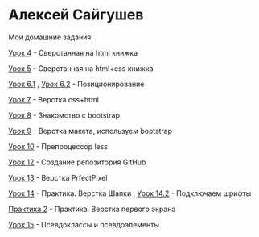 

# Алексей Сайгушев
Мои домашние задания!

[Урок 4](Lam1ro4eQ.github.io/lesson_4 "Жмяк") - Сверстанная на html книжка

[Урок 5](Lam1ro4eQ.github.io/lesson_5 "Жмяк") - Сверстанная на html+css книжка

[Урок 6.1](Lam1ro4eQ.github.io/lesson_6.1 "Жмяк") , [Урок 6.2](Lam1ro4eQ.github.io/lesson_6.2 "Жмяк") - Позиционирование

[Урок 7](Lam1ro4eQ.github.io/lesson_7 "Жмяк") - Верстка css+html

[Урок 8](Lam1ro4eQ.github.io/lesson_8 "Жмяк") - Знакомство с bootstrap

[Урок 9](Lam1ro4eQ.github.io/lesson_9 "Жмяк") - Верстка макета, используем bootstrap

[Урок 10](Lam1ro4eQ.github.io/lesson_10 "Жмяк") - Препроцессор less

[Урок 12](Lam1ro4eQ.github.io/lesson_12 "Жмяк") - Создание репозитория GitHub 

[Урок 13](Lam1ro4eQ.github.io/lesson_13 "Жмяк") - Верстка PrfectPixel 

[Урок 14](Lam1ro4eQ.github.io/lesson_14 "Жмяк") - Практика. Верстка Шапки , [Урок 14.2](Lam1ro4eQ.github.io/lesson_14.2 "Жмяк") - Подключаем шрифты

[Практика 2](Lam1ro4eQ.github.io/practica_2 "Жмяк") - Практика. Верстка первого экрана

[Урок 15](Lam1ro4eQ.github.io/lesson_15 "Жмяк") - Псевдоклассы и псевдоэлементы

